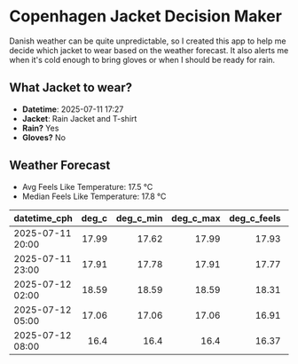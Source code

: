 
# Copenhagen Jacket Decision Maker

Danish weather can be quite unpredictable, so I created this app to help me decide which jacket to wear based on the weather forecast. 
It also alerts me when it's cold enough to bring gloves or when I should be ready for rain.

## What Jacket to wear?

- **Datetime**: 2025-07-11 17:27
- **Jacket**: Rain Jacket and T-shirt
- **Rain?** Yes
- **Gloves?** No

## Weather Forecast
- Avg Feels Like Temperature: 17.5 °C
- Median Feels Like Temperature: 17.8 °C

| datetime_cph     |   deg_c |   deg_c_min |   deg_c_max |   deg_c_feels | weather   | wind   | rain   |
|:-----------------|--------:|------------:|------------:|--------------:|:----------|:-------|:-------|
| 2025-07-11 20:00 |   17.99 |       17.62 |       17.99 |         17.93 | Rain      | High   | Low    |
| 2025-07-11 23:00 |   17.91 |       17.78 |       17.91 |         17.77 | Rain      | High   | Low    |
| 2025-07-12 02:00 |   18.59 |       18.59 |       18.59 |         18.31 | Clouds    | High   | None   |
| 2025-07-12 05:00 |   17.06 |       17.06 |       17.06 |         16.91 | Rain      | High   | Low    |
| 2025-07-12 08:00 |   16.4  |       16.4  |       16.4  |         16.37 | Rain      | High   | Low    |
        